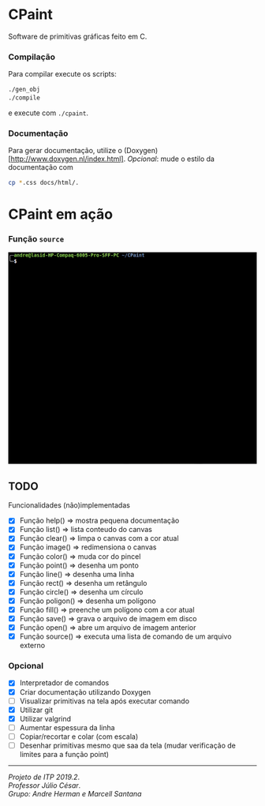 # CPaint

Software de primitivas gráficas feito em C.

### Compilação
Para compilar execute os scripts:
```bash
./gen_obj
./compile
```
e execute com `./cpaint`.

### Documentação
Para gerar documentação, utilize o (Doxygen)[http://www.doxygen.nl/index.html].
*Opcional*: mude o estilo da documentação com
```bash
cp *.css docs/html/.
```

# CPaint em ação
### Função `source`
![](cpaint_source.gif)

## TODO
Funcionalidades (não)implementadas
* [x] Função help()     => mostra pequena documentação
* [x] Função list()     => lista conteudo do canvas
* [x] Função clear()    => limpa o canvas com a cor atual
* [x] Função image()    => redimensiona o canvas
* [x] Função color()    => muda cor do pincel
* [x] Função point()    => desenha um ponto
* [x] Função line()     => desenha uma linha
* [x] Função rect()     => desenha um retângulo
* [x] Função circle()   => desenha um círculo
* [x] Função poligon()  => desenha um polígono
* [x] Função fill()     => preenche um polígono com a cor atual
* [x] Função save()     => grava o arquivo de imagem em disco
* [x] Função open()     => abre um arquivo de imagem anterior
* [x] Função source()   => executa uma lista de comando de um arquivo externo

### Opcional
* [x] Interpretador de comandos
* [x] Criar documentação utilizando Doxygen
* [ ] Visualizar primitivas na tela após executar comando
* [x] Utilizar git
* [x] Utilizar valgrind
* [ ] Aumentar espessura da linha
* [ ] Copiar/recortar e colar (com escala)
* [ ] Desenhar primitivas mesmo que saa da tela (mudar verificação de limites para a função point)

---
*Projeto de ITP 2019.2*.  
*Professor Júlio César*.  
*Grupo: Andre Herman e Marcell Santana*
